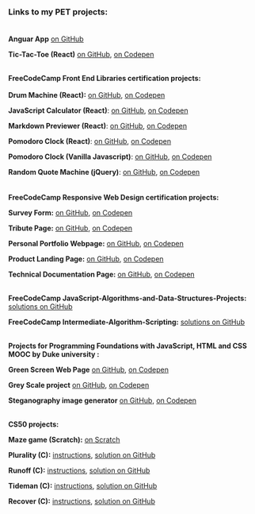 ### Links to my PET projects: <br><br>

**Anguar App** [on GitHub](https://github.com/krayevska/GreenCity-PET)<br>

**Tic-Tac-Toe (React)** [on GitHub](https://github.com/krayevska/React/tree/main/Tic-Tac-Toe), [on Codepen](https://codepen.io/krayevska/pen/dyZYvVr)<br><br>

**FreeCodeCamp Front End Libraries certification projects:** <br>
<br>
**Drum Machine (React):**
[on GitHub](https://github.com/krayevska/FreeCodeCamp-projects/tree/master/Front-End-Libraries-Projects/Drum-Machine-React), 
[on Codepen](https://codepen.io/krayevska/full/PowpoEg)<br>

**JavaScript Calculator (React)**: 
[on GitHub](https://github.com/krayevska/FreeCodeCamp-projects/tree/master/Front-End-Libraries-Projects/JavaScript-Calculator), 
[on Codepen](https://codepen.io/krayevska/full/bGNBjRd)<br>

**Markdown Previewer (React)**: 
[on GitHub](https://github.com/krayevska/FreeCodeCamp-projects/tree/master/Front-End-Libraries-Projects/Markdown-Previewer-React), 
[on Codepen](https://codepen.io/krayevska/full/QWwyMde)<br>

**Pomodoro Clock (React)**: 
[on GitHub](https://github.com/krayevska/FreeCodeCamp-projects/tree/master/Front-End-Libraries-Projects/Pomodoro-Clock-React), 
[on Codepen](https://codepen.io/krayevska/pen/voaKPW)<br>

**Pomodoro Clock (Vanilla Javascript)**: 
[on GitHub](https://github.com/krayevska/FreeCodeCamp-projects/tree/master/Front-End-Libraries-Projects/Pomodoro-Clock-Vanilla-js/src), 
[on Codepen](https://codepen.io/krayevska/pen/zjKwab?editors=1010)<br>

**Random Quote Machine (jQuery)**: 
[on GitHub](https://github.com/krayevska/FreeCodeCamp-projects/tree/master/Front-End-Libraries-Projects/Random-Quote-Machine), 
[on Codepen](https://codepen.io/krayevska/pen/GLoBzN)<br>
<br>
<br>
**FreeCodeCamp Responsive Web Design certification projects:**<br>

**Survey Form:** 
[on GitHub](https://github.com/krayevska/FreeCodeCamp-projects/tree/master/Responsive%20Web%20Design%20Projects/Build%20a%20Survey%20Form), 
[on Codepen](https://codepen.io/krayevska/pen/wEYVJz)<br>

**Tribute Page:** 
[on GitHub](https://github.com/krayevska/FreeCodeCamp-projects/tree/master/Responsive%20Web%20Design%20Projects/Build-a-Tribute-Page), 
[on Codepen](https://codepen.io/krayevska/pen/wdNYwa)<br>

**Personal Portfolio Webpage:** 
[on GitHub](https://github.com/krayevska/FreeCodeCamp-projects/tree/master/Responsive%20Web%20Design%20Projects/Personal-Portfolio-Webpage), 
[on Codepen](https://codepen.io/krayevska/pen/GPKzdr?editors=1100)<br>

**Product Landing Page:** 
[on GitHub](https://github.com/krayevska/FreeCodeCamp-projects/tree/master/Responsive%20Web%20Design%20Projects/Product-Landing-Page), 
[on Codepen](https://codepen.io/krayevska/pen/jQgPbK)<br>

**Technical Documentation Page:** 
[on GitHub](https://github.com/krayevska/FreeCodeCamp-projects/tree/master/Responsive%20Web%20Design%20Projects/Technical%20Documentation%20Page), 
[on Codepen](https://codepen.io/krayevska/full/pqzyBG)<br><br>

**FreeCodeCamp JavaScript-Algorithms-and-Data-Structures-Projects:** [solutions on GitHub](https://github.com/krayevska/FreeCodeCamp-projects/tree/master/JavaScript-Algorithms-and-Data-Structures-Projects)<br>

**FreeCodeCamp Intermediate-Algorithm-Scripting:** [solutions on GitHub](https://github.com/krayevska/FreeCodeCamp-projects/tree/master/Intermediate-Algorithm-Scripting)<br><br>

**Projects for Programming Foundations with JavaScript, HTML and CSS MOOC by Duke university :** 

**Green Screen Web Page**
[on GitHub](https://github.com/krayevska/Coursera-JavaScript-HTML-CSS/tree/e1b669445e66affb604577be7db5a8a8540cbd86/Green%20Screen%20Web%20Page), 
[on Codepen](https://codepen.io/krayevska/full/ryZVYo/)<br>

**Grey Scale project**
[on GitHub](https://github.com/krayevska/Coursera-JavaScript-HTML-CSS/tree/master/Grey%20Scale), 
[on Codepen](https://codepen.io/krayevska/full/ZeoPKp/)<br>

**Steganography image generator**
[on GitHub](https://github.com/krayevska/Coursera-JavaScript-HTML-CSS/tree/master/Steganography-image-generator), 
[on Codepen](https://codepen.io/krayevska/full/qrzWOW/)
<br>
<br>

**CS50 projects:**

**Maze game (Scratch):** [on Scratch](https://scratch.mit.edu/projects/329740346/)<br>

**Plurality (C):** 
[instructions](https://cs50.harvard.edu/x/2021/psets/3/plurality/),
[solution on GitHub](https://github.com/krayevska/CS50/blob/master/week-3-C/plurality.c)<br>

**Runoff (C):** 
[instructions](https://cs50.harvard.edu/x/2021/psets/3/runoff/),
[solution on GitHub](https://github.com/krayevska/CS50/blob/master/week-3-C/runoff.c)<br>

**Tideman (C):** 
[instructions](https://cs50.harvard.edu/x/2020/psets/3/tideman/),
[solution on GitHub](https://github.com/krayevska/CS50/blob/master/week-3-C/tideman.c)<br>

**Recover (C):** 
[instructions](https://cs50.harvard.edu/x/2020/psets/4/recover/),
[solution on GitHub](https://github.com/krayevska/CS50/blob/master/week-4-C/recover.c)<br>




